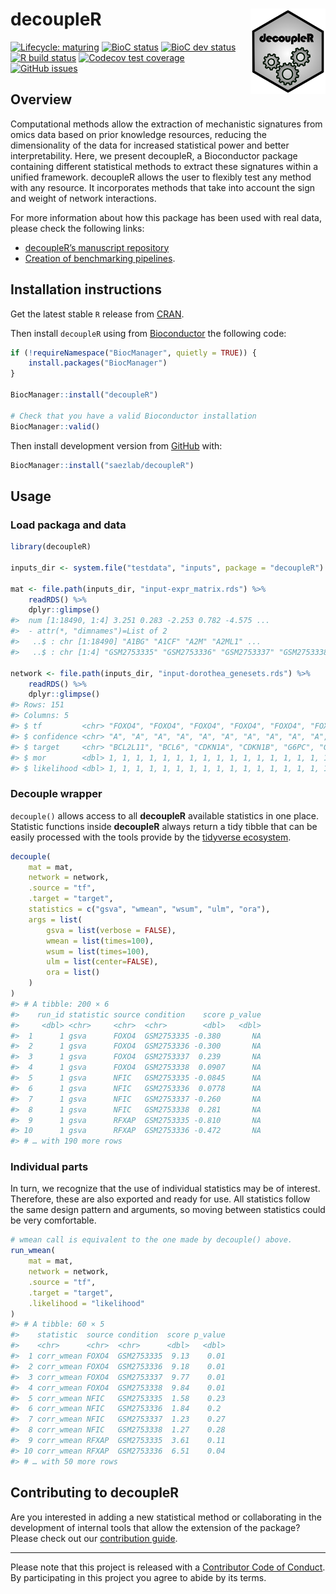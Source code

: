 
<!-- README.md is generated from README.Rmd. Please edit that file -->

# decoupleR <img src="logo.svg" align="right" width="120" />

<!-- badges: start -->

[![Lifecycle:
maturing](https://img.shields.io/badge/lifecycle-maturing-blue.svg)](https://www.tidyverse.org/lifecycle/#maturing)
[![BioC
status](http://www.bioconductor.org/shields/build/release/bioc/decoupleR.svg)](https://bioconductor.org/checkResults/release/bioc-LATEST/decoupleR)
[![BioC dev
status](http://www.bioconductor.org/shields/build/devel/bioc/decoupleR.svg)](https://bioconductor.org/checkResults/devel/bioc-LATEST/decoupleR)
[![R build
status](https://github.com/saezlab/decoupleR/workflows/R-CMD-check-bioc/badge.svg)](https://github.com/saezlab/decoupleR/actions)
[![Codecov test
coverage](https://codecov.io/gh/saezlab/decoupleR/branch/master/graph/badge.svg)](https://codecov.io/gh/saezlab/decoupleR?branch=master)
[![GitHub
issues](https://img.shields.io/github/issues/saezlab/decoupleR)](https://github.com/saezlab/decoupleR/issues)
<!-- badges: end -->

## Overview

Computational methods allow the extraction of mechanistic signatures
from omics data based on prior knowledge resources, reducing the
dimensionality of the data for increased statistical power and better
interpretability. Here, we present decoupleR, a Bioconductor package
containing different statistical methods to extract these signatures
within a unified framework. decoupleR allows the user to flexibly test
any method with any resource. It incorporates methods that take into
account the sign and weight of network interactions.

For more information about how this package has been used with real
data, please check the following links:

-   [decoupleR’s manuscript
    repository](https://github.com/saezlab/decoupleR_manuscript)
-   [Creation of benchmarking
    pipelines](https://github.com/saezlab/decoupleRBench).

## Installation instructions

Get the latest stable `R` release from
[CRAN](http://cran.r-project.org/).

Then install `decoupleR` using from
[Bioconductor](http://bioconductor.org/) the following code:

``` r
if (!requireNamespace("BiocManager", quietly = TRUE)) {
    install.packages("BiocManager")
}

BiocManager::install("decoupleR")

# Check that you have a valid Bioconductor installation
BiocManager::valid()
```

Then install development version from [GitHub](https://github.com/)
with:

``` r
BiocManager::install("saezlab/decoupleR")
```

## Usage

### Load packaga and data

``` r
library(decoupleR)

inputs_dir <- system.file("testdata", "inputs", package = "decoupleR")

mat <- file.path(inputs_dir, "input-expr_matrix.rds") %>%
    readRDS() %>%
    dplyr::glimpse()
#>  num [1:18490, 1:4] 3.251 0.283 -2.253 0.782 -4.575 ...
#>  - attr(*, "dimnames")=List of 2
#>   ..$ : chr [1:18490] "A1BG" "A1CF" "A2M" "A2ML1" ...
#>   ..$ : chr [1:4] "GSM2753335" "GSM2753336" "GSM2753337" "GSM2753338"

network <- file.path(inputs_dir, "input-dorothea_genesets.rds") %>%
    readRDS() %>%
    dplyr::glimpse()
#> Rows: 151
#> Columns: 5
#> $ tf         <chr> "FOXO4", "FOXO4", "FOXO4", "FOXO4", "FOXO4", "FOXO4", "FOXO…
#> $ confidence <chr> "A", "A", "A", "A", "A", "A", "A", "A", "A", "A", "A", "A",…
#> $ target     <chr> "BCL2L11", "BCL6", "CDKN1A", "CDKN1B", "G6PC", "GADD45A", "…
#> $ mor        <dbl> 1, 1, 1, 1, 1, 1, 1, 1, 1, 1, 1, 1, 1, 1, 1, 1, 1, 1, 1, 1,…
#> $ likelihood <dbl> 1, 1, 1, 1, 1, 1, 1, 1, 1, 1, 1, 1, 1, 1, 1, 1, 1, 1, 1, 1,…
```

### Decouple wrapper

`decouple()` allows access to all **decoupleR** available statistics in
one place. Statistic functions inside **decoupleR** always return a tidy
tibble that can be easily processed with the tools provide by the
[tidyverse ecosystem](https://www.tidyverse.org/).

``` r
decouple(
    mat = mat,
    network = network,
    .source = "tf",
    .target = "target",
    statistics = c("gsva", "wmean", "wsum", "ulm", "ora"),
    args = list(
        gsva = list(verbose = FALSE),
        wmean = list(times=100),
        wsum = list(times=100),
        ulm = list(center=FALSE),
        ora = list()
    )
)
#> # A tibble: 200 × 6
#>    run_id statistic source condition    score p_value
#>     <dbl> <chr>     <chr>  <chr>        <dbl>   <dbl>
#>  1      1 gsva      FOXO4  GSM2753335 -0.380       NA
#>  2      1 gsva      FOXO4  GSM2753336 -0.300       NA
#>  3      1 gsva      FOXO4  GSM2753337  0.239       NA
#>  4      1 gsva      FOXO4  GSM2753338  0.0907      NA
#>  5      1 gsva      NFIC   GSM2753335 -0.0845      NA
#>  6      1 gsva      NFIC   GSM2753336  0.0778      NA
#>  7      1 gsva      NFIC   GSM2753337 -0.260       NA
#>  8      1 gsva      NFIC   GSM2753338  0.281       NA
#>  9      1 gsva      RFXAP  GSM2753335 -0.810       NA
#> 10      1 gsva      RFXAP  GSM2753336 -0.472       NA
#> # … with 190 more rows
```

### Individual parts

In turn, we recognize that the use of individual statistics may be of
interest. Therefore, these are also exported and ready for use. All
statistics follow the same design pattern and arguments, so moving
between statistics could be very comfortable.

``` r
# wmean call is equivalent to the one made by decouple() above.
run_wmean(
    mat = mat,
    network = network,
    .source = "tf",
    .target = "target",
    .likelihood = "likelihood"
)
#> # A tibble: 60 × 5
#>    statistic  source condition  score p_value
#>    <chr>      <chr>  <chr>      <dbl>   <dbl>
#>  1 corr_wmean FOXO4  GSM2753335  9.13    0.01
#>  2 corr_wmean FOXO4  GSM2753336  9.18    0.01
#>  3 corr_wmean FOXO4  GSM2753337  9.77    0.01
#>  4 corr_wmean FOXO4  GSM2753338  9.84    0.01
#>  5 corr_wmean NFIC   GSM2753335  1.58    0.23
#>  6 corr_wmean NFIC   GSM2753336  1.84    0.2 
#>  7 corr_wmean NFIC   GSM2753337  1.23    0.27
#>  8 corr_wmean NFIC   GSM2753338  1.27    0.28
#>  9 corr_wmean RFXAP  GSM2753335  3.61    0.11
#> 10 corr_wmean RFXAP  GSM2753336  6.51    0.04
#> # … with 50 more rows
```

<!-- ## Citation -->
<!-- Below is the citation output from using `citation('decoupleR')` in R. Please -->
<!-- run this yourself to check for any updates on how to cite __decoupleR__. -->
<!-- ```{r 'citation', eval = requireNamespace('decoupleR')} -->
<!-- print(citation("decoupleR"), bibtex = TRUE) -->
<!-- ``` -->
<!-- Please note that the `decoupleR` was only made possible thanks to many other R -->
<!-- and bioinformatics software authors, which are cited either in the vignettes -->
<!-- and/or the paper(s) describing this package. -->

## Contributing to decoupleR

Are you interested in adding a new statistical method or collaborating
in the development of internal tools that allow the extension of the
package? Please check out our [contribution
guide](https://saezlab.github.io/decoupleR/CONTRIBUTING.html).

------------------------------------------------------------------------

Please note that this project is released with a [Contributor Code of
Conduct](https://saezlab.github.io/decoupleR/CODE_OF_CONDUCT). By
participating in this project you agree to abide by its terms.
